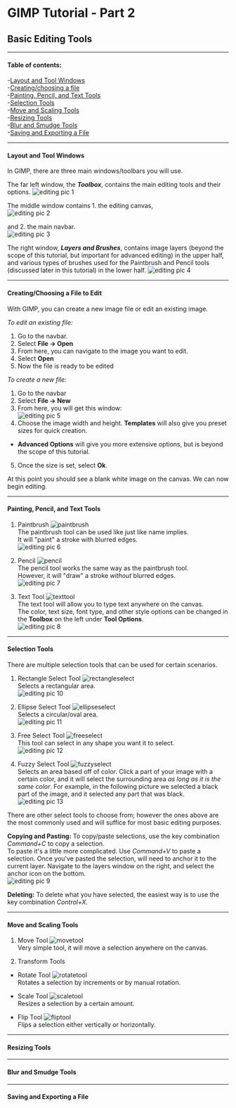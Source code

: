 # GIMP Tutorial - Part 2
## Basic Editing Tools
---
#### Table of contents:   
-[Layout and Tool Windows](#layout-and-tool-windows)   
-[Creating/choosing a file](#creating/choosing-a-new-file-to-edit)    
-[Painting, Pencil, and Text Tools](#painting,-pencil,-and-text-tools)    
-[Selection Tools](#selection-tools)     
-[Move and Scaling Tools](#move-and-scaling-tools)       
-[Resizing Tools](#resizing-tools)    
-[Blur and Smudge Tools](#blur-and-smudge-tools)    
-[Saving and Exporting a File](#saving-and-exporting-a-file)    

---

#### Layout and Tool Windows

In GIMP, there are three main windows/toolbars you will use.

The far left window, the ***Toolbox***, contains the main editing tools and their options.
![editing pic 1](/Pictures/editing_1.png " ")   

The middle window contains 1. the editing canvas,   
![editing pic 2](/Pictures/editing_2.png " ")

and 2. the main navbar.   
![editing pic 3](/Pictures/editing_3.png " ")

The right window, ***Layers and Brushes***, contains image layers (beyond the scope of this tutorial, but important for advanced editing) in the upper half, and various types of brushes used for the Paintbrush and Pencil tools (discussed later in this tutorial) in the lower half.
![editing pic 4](/Pictures/editing_4.png " ")

---

#### Creating/Choosing a File to Edit   

With GIMP, you can create a new image file or edit an existing image.   

*To edit an existing file:*
1. Go to the navbar.
2. Select **File -> Open**
3. From here, you can navigate to the image you want to edit.
4. Select **Open**
5. Now the file is ready to be edited   

*To create a new file:*

1. Go to the navbar
2. Select **File -> New**
3. From here, you will get this window:   
![editing pic 5](/Pictures/editing_5.png " ")
4. Choose the image width and height. **Templates** will also give you preset sizes for quick creation.
  * **Advanced Options** will give you more extensive options, but is beyond the scope of this tutorial.
5. Once the size is set, select **Ok**.   

At this point you should see a blank white image on the canvas. We can now begin editing.

---

#### Painting, Pencil, and Text Tools

1. Paintbrush ![paintbrush](/Pictures/paintbrush.png " ")      
 The paintbrush tool can be used like just like name implies.     
It will "paint" a stroke with blurred edges.   
![editing pic 6](/Pictures/editing_6.png " Logo")   

2. Pencil  ![pencil](/Pictures/pencil.png " ")   
 The pencil tool works the same way as the paintbrush tool.   
   However, it will "draw" a stroke *without* blurred edges.   
   ![editing pic 7](/Pictures/editing_7.png " ")   

3. Text Tool   ![texttool](/Pictures/texttool.png " ")   
The text tool will allow you to type text anywhere on the canvas.   
The color, text size, font type, and other style options can be changed in the **Toolbox** on the left under **Tool Options**.   
![editing pic 8](/Pictures/editing_8.png " ")   

---

#### Selection Tools   

There are multiple selection tools that can be used for certain scenarios.    


1. Rectangle Select Tool  ![rectangleselect](/Pictures/rectselect.png " ")   
Selects a rectangular area.   
![editing pic 10](/Pictures/editing_10.png " ")    

2. Ellipse Select Tool ![ellipseselect](/Pictures/ellipseselect.png " ")     
Selects a circular/oval area.    
![editing pic 11](/Pictures/editing_11.png " ")   

3. Free Select Tool  ![freeselect](/Pictures/freeselect.png " ")    
This tool can select in any shape you want it to select.    
![editing pic 12](/Pictures/editing_12.png " ")   

4. Fuzzy Select Tool   ![fuzzyselect](/Pictures/fuzzyselect.png " ")  
Selects an area based off of color. Click a part of your image with a certain color, and it will select the surrounding area *as long as it is the same color*. For example, in the following picture we selected a black part of the image, and it selected any part that was black.
![editing pic 13](/Pictures/editing_13.png " ")   

There are other select tools to choose from; however the ones above are the most commonly used and will suffice for most basic editing purposes.

**Copying and Pasting:** To copy/paste selections, use the key combination *Command+C* to copy a selection.    
To paste it's a little more complicated. Use *Command+V* to paste a selection. Once you've pasted the selection, will need to anchor it to the current layer. Navigate to the layers window on the right, and select the anchor icon on the bottom.   
![editing pic 9](/Pictures/editing_9.png " ")   

**Deleting:** To delete what you have selected, the easiest way is to use the key combination *Control+X*.

---

#### Move and Scaling Tools

1. Move Tool ![movetool](/Pictures/movetool.png " ")   
Very simple tool, it will move a selection anywhere on the canvas.   

2. Transform Tools   
 * Rotate Tool ![rotatetool](/Pictures/rotatetool.png " ")   
 Rotates a selection by increments or by manual rotation.

 * Scale Tool ![scaletool](/Pictures/scaletool.png " ")   
 Resizes a selection by a certain amount.

 * Flip Tool ![fliptool](/Pictures/fliptool.png " ")   
 Flips a selection either vertically or horizontally.


---

#### Resizing Tools

---

#### Blur and Smudge Tools

---

#### Saving and Exporting a File
